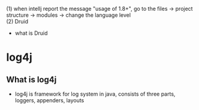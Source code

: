(1) when intellj report the message "usage of 1.8+", go to the files -> project structure -> modules -> change the language level  
(2) Druid  
* what is Druid
>

# log4j
## What is log4j
* log4j is framework for log system in java, consists of three parts, loggers, appenders, layouts


